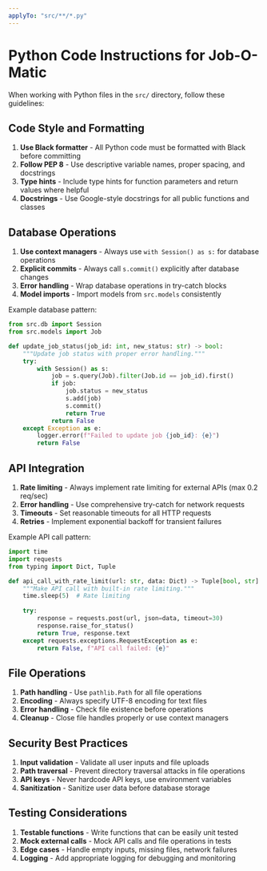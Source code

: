 ```yaml
---
applyTo: "src/**/*.py"
---
```


# Python Code Instructions for Job-O-Matic

When working with Python files in the `src/` directory, follow these guidelines:

## Code Style and Formatting

1. **Use Black formatter** - All Python code must be formatted with Black before committing
2. **Follow PEP 8** - Use descriptive variable names, proper spacing, and docstrings
3. **Type hints** - Include type hints for function parameters and return values where helpful
4. **Docstrings** - Use Google-style docstrings for all public functions and classes

## Database Operations

1. **Use context managers** - Always use `with Session() as s:` for database operations
2. **Explicit commits** - Always call `s.commit()` explicitly after database changes
3. **Error handling** - Wrap database operations in try-catch blocks
4. **Model imports** - Import models from `src.models` consistently

Example database pattern:
```python
from src.db import Session
from src.models import Job

def update_job_status(job_id: int, new_status: str) -> bool:
    """Update job status with proper error handling."""
    try:
        with Session() as s:
            job = s.query(Job).filter(Job.id == job_id).first()
            if job:
                job.status = new_status
                s.add(job)
                s.commit()
                return True
            return False
    except Exception as e:
        logger.error(f"Failed to update job {job_id}: {e}")
        return False
```

## API Integration

1. **Rate limiting** - Always implement rate limiting for external APIs (max 0.2 req/sec)
2. **Error handling** - Use comprehensive try-catch for network requests
3. **Timeouts** - Set reasonable timeouts for all HTTP requests
4. **Retries** - Implement exponential backoff for transient failures

Example API call pattern:
```python
import time
import requests
from typing import Dict, Tuple

def api_call_with_rate_limit(url: str, data: Dict) -> Tuple[bool, str]:
    """Make API call with built-in rate limiting."""
    time.sleep(5)  # Rate limiting
    
    try:
        response = requests.post(url, json=data, timeout=30)
        response.raise_for_status()
        return True, response.text
    except requests.exceptions.RequestException as e:
        return False, f"API call failed: {e}"
```

## File Operations

1. **Path handling** - Use `pathlib.Path` for all file operations
2. **Encoding** - Always specify UTF-8 encoding for text files
3. **Error handling** - Check file existence before operations
4. **Cleanup** - Close file handles properly or use context managers

## Security Best Practices

1. **Input validation** - Validate all user inputs and file uploads
2. **Path traversal** - Prevent directory traversal attacks in file operations
3. **API keys** - Never hardcode API keys, use environment variables
4. **Sanitization** - Sanitize user data before database storage

## Testing Considerations

1. **Testable functions** - Write functions that can be easily unit tested
2. **Mock external calls** - Mock API calls and file operations in tests
3. **Edge cases** - Handle empty inputs, missing files, network failures
4. **Logging** - Add appropriate logging for debugging and monitoring
